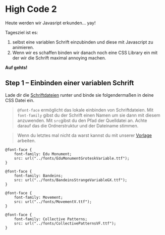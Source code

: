 # High Code 2

Heute werden wir Javasript erkunden... yay!

Tagesziel ist es:

1. selbst eine variablen Schrift einzubinden und diese mit Javascript zu animieren.
2. Wenn wir es schaffen binden wir danach noch eine CSS Library ein mit der wir die Schrift maximal annoying machen.

**Auf gehts!**

## Step 1 – Einbinden einer variablen Schrift

Lade dir die [Schriftdateien]() runter und binde sie folgendermaßen in deine CSS Datei ein.

> `@font-face` ermöglicht das lokale einbinden von Schriftdateien. Mit `font-family` gibst du der Schrift einen Namen um sie dann mit diesem anzuwenden. Mit `src`gibst du den Pfad der Quelldatei an. Achte darauf das die Ordnerstruktur und der Dateiname stimmen.

> Wenn du letztes mal nicht da warst kannst du mit unserer [Vorlage]() arbeiten.

```
@font-face {
	font-family: Edu Monument;
	src: url("../fonts/EduMonumentGroteskVariable.ttf");
}

@font-face {
	font-family: Bandeins;
	src: url("../fonts/BandeinsStrangeVariableGX.ttf");
}

@font-face {
	font-family: Movement;
	src: url("../fonts/MovementV.ttf");
}

@font-face {
	font-family: Collective Patterns;
	src: url("../fonts/CollectivePatternsVF.ttf");
}
```
